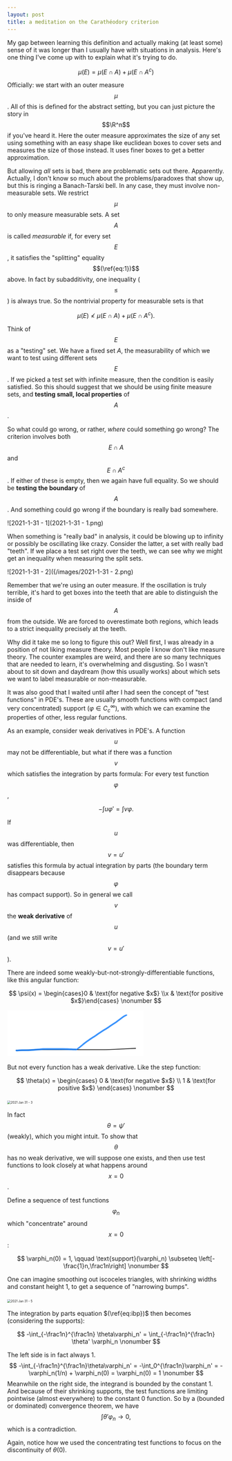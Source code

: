 ```yaml
---
layout: post
title: a meditation on the Carathéodory criterion
---
```


My gap between learning this definition and actually making (at least some) sense of it was longer than I usually have with situations in analysis. Here's one thing I've come up with to explain what it's trying to do.

$$
\mu(E) = \mu(E\cap A) + \mu(E\cap A^c)
$$

Officially: we start with an outer measure $$\mu$$. All of this is defined for the abstract setting, but you can just picture the story in $$\R^n$$ if you've heard it. Here the outer measure approximates the size of any set using something with an easy shape like euclidean boxes to cover sets and measures the size of those instead. It uses finer boxes to get a better approximation.

But allowing *all* sets is bad, there are problematic sets out there. Apparently. Actually, I don't know so much about the problems/paradoxes that show up, but this is ringing a Banach-Tarski bell. In any case, they must involve non-measurable sets. We restrict $$\mu$$ to only measure measurable sets. A set $$A$$ is called *measurable* if, for every set $$E$$, it satisfies the "splitting" equality $$(\ref{eq:1})$$ above. In fact by subadditivity, one inequality ($$\leq$$) is always true. So the nontrivial property for measurable sets is that

$$
\mu(E) \not< \mu(E\cap A) + \mu(E\cap A^c).
$$

Think of $$E$$ as a "testing" set. We have a fixed set $A$, the measurability of which we want to test using different sets $$E$$. If we picked a test set with infinite measure, then the condition is easily satisfied. So this should suggest that we should be using finite measure sets, and **testing small, local properties** of $$A$$. 

So what could go wrong, or rather, *where* could something go wrong? The criterion involves both $$E\cap A$$ and $$E\cap A^c$$. If either of these is empty, then we again have full equality. So we should be **testing the boundary** of $$A$$. And something could go wrong if the boundary is really bad somewhere. 

![2021-1-31 - 1](2021-1-31 - 1.png)

When something is "really bad" in analysis, it could be blowing up to infinity or possibly be oscillating like crazy. Consider the latter, a set with really bad "teeth". If we place a test set right over the teeth, we can see why we might get an inequality when measuring the split sets.

![2021-1-31 - 2]({/images/2021-1-31 - 2.png)

Remember that we're using an outer measure. If the oscillation is truly terrible, it's hard to get boxes into the teeth that are able to distinguish the inside of $$A$$ from the outside. We are forced to overestimate both regions, which leads to a strict inequality precisely at the teeth.

Why did it take me so long to figure this out? Well first, I was already in a position of not liking measure theory. Most people I know don't like measure theory. The counter examples are weird, and there are so many techniques that are needed to learn, it's overwhelming and disgusting. So I wasn't about to sit down and daydream (how this usually works) about which sets we want to label measurable or non-measurable.

It was also good that I waited until after I had seen the concept of "test functions" in PDE's. These are usually smooth functions with compact (and very concentrated) support ($\varphi\in C_c^\infty$), with which we can examine the properties of other, less regular functions.

As an example, consider weak derivatives in PDE's. A function $$u$$ may not be differentiable, but what if there was a function $$v$$ which satisfies the integration by parts formula: For every test function $$\varphi$$,

$$
-\int u\varphi' = \int v \varphi.\label{eq:ibp}
$$

If $$u$$ was differentiable, then $$v=u'$$ satisfies this formula by actual integration by parts (the boundary term disappears because $$\varphi$$ has compact support). So in general we call $$v$$ the **weak derivative** of $$u$$ (and we still write $$v=u'$$).

There are indeed some weakly-but-not-strongly-differentiable functions, like this angular function:

$$
\psi(x) = \begin{cases}0 & \text{for negative $x$} \\x & \text{for positive $x$}\end{cases} \nonumber
$$

<img src="2021-1-31 - 4.png" style="zoom:50%;" />

But not every function has a weak derivative. Like the step function:

$$
\theta(x) = 
\begin{cases}
0 & \text{for negative $x$} \\
1 & \text{for positive $x$}
\end{cases} \nonumber
$$

<img src="/Users/keshav/Documents/Atom/2021/2021-1-31 - 3.png" alt="2021 Jan 31 - 3" style="zoom:50%;" />

In fact $$\theta = \psi'$$ (weakly), which you might intuit. To show that $$\theta$$ has no weak derivative, we will suppose one exists, and then use test functions to look closely at what happens around $$x=0$$.

Define a sequence of test functions $$\varphi_n$$ which "concentrate" around $$x=0$$:

$$
\varphi_n(0) = 1, \qquad \text{support}(\varphi_n) \subseteq \left[-\frac{1}n,\frac1n\right]
\nonumber
$$

One can imagine smoothing out iscoceles triangles, with shrinking widths and constant height 1, to get a sequence of "narrowing bumps". 

<img src="/Users/keshav/Documents/Atom/2021/2021-1-31 - 5.png" alt="2021 Jan 31 - 5" style="zoom:50%;" />

The integration by parts equation $(\ref{eq:ibp})$ then becomes (considering the supports):

$$
-\int_{-\frac1n}^{\frac1n} \theta\varphi_n' = \int_{-\frac1n}^{\frac1n} \theta' \varphi_n 
\nonumber
$$

The left side is in fact always 1.
$$
-\int_{-\frac1n}^{\frac1n}\theta\varphi_n' = -\int_0^{\frac1n}\varphi_n' = -\varphi_n(1/n) + \varphi_n(0) = \varphi_n(0) = 1
\nonumber
$$
Meanwhile on the right side, the integrand is bounded by the constant 1. And because of their shrinking supports, the test functions are limiting pointwise (almost everywhere) to the constant 0 function. So by a (bounded or dominated) convergence theorem, we have
$$
\nonumber
\int \theta'\varphi_n \longrightarrow 0,
$$
which is a contradiction. 

Again, notice how we used the concentrating test functions to focus on the discontinuity of $\theta(0)$.
